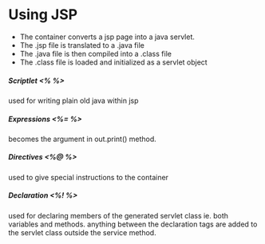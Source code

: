 # Using JSP
* The container converts a jsp page into a java servlet.
* The .jsp file is translated to a .java file
* The .java file is then compiled into a .class file
* The .class file is loaded and initialized as a servlet object


##### Scriptlet <% %> #####
used for writing plain old java within jsp

##### Expressions <%= %> #####
becomes the argument in out.print() method.

##### Directives <%@ %> #####
used to give special instructions to the container

##### Declaration <%! %> #####
used for declaring members of the generated servlet class
ie. both variables and methods.
anything between the declaration tags are added to the servlet class outside the service method.